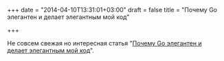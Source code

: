 +++
date = "2014-04-10T13:31:01+03:00"
draft = false
title = "Почему Go элегантен и делает элегантным мой код"

+++

<p>Не совсем свежая но интересная статья &quot;<a href="http://filippo.io/why-go-is-elegant-and-makes-my-code-elegant/">Почему Go элегантен и делает элегантным мой код</a>&quot;.</p>

